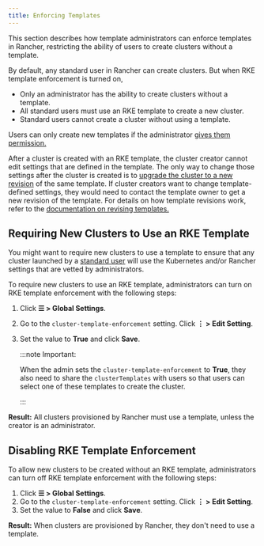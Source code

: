 ```yaml
---
title: Enforcing Templates
---
```


<head>
  <link rel="canonical" href="https://ranchermanager.docs.rancher.com/how-to-guides/new-user-guides/authentication-permissions-and-global-configuration/about-rke1-templates/enforce-templates"/>
</head>

This section describes how template administrators can enforce templates in Rancher, restricting the ability of users to create clusters without a template.

By default, any standard user in Rancher can create clusters. But when RKE template enforcement is turned on,

- Only an administrator has the ability to create clusters without a template.
- All standard users must use an RKE template to create a new cluster.
- Standard users cannot create a cluster without using a template.

Users can only create new templates if the administrator [gives them permission.](creator-permissions.md#allowing-a-user-to-create-templates)

After a cluster is created with an RKE template, the cluster creator cannot edit settings that are defined in the template. The only way to change those settings after the cluster is created is to [upgrade the cluster to a new revision](apply-templates.md#updating-a-cluster-created-with-an-rke-template) of the same template. If cluster creators want to change template-defined settings, they would need to contact the template owner to get a new revision of the template. For details on how template revisions work, refer to the [documentation on revising templates.](manage-rke1-templates.md#updating-a-template)

## Requiring New Clusters to Use an RKE Template

You might want to require new clusters to use a template to ensure that any cluster launched by a [standard user](../manage-role-based-access-control-rbac/global-permissions.md) will use the Kubernetes and/or Rancher settings that are vetted by administrators.

To require new clusters to use an RKE template, administrators can turn on RKE template enforcement with the following steps:

1. Click **☰ > Global Settings**.
1. Go to the `cluster-template-enforcement` setting. Click **⋮ > Edit Setting**.
1. Set the value to **True** and click **Save**.

    :::note Important:

    When the admin sets the `cluster-template-enforcement` to <b>True</b>, they also need to share the `clusterTemplates` with users so that users can select one of these templates to create the cluster.

    :::

**Result:** All clusters provisioned by Rancher must use a template, unless the creator is an administrator.

## Disabling RKE Template Enforcement

To allow new clusters to be created without an RKE template, administrators can turn off RKE template enforcement with the following steps:

1. Click **☰ > Global Settings**.
1. Go to the `cluster-template-enforcement` setting. Click **⋮ > Edit Setting**.
1. Set the value to **False** and click **Save**.

**Result:** When clusters are provisioned by Rancher, they don't need to use a template.
